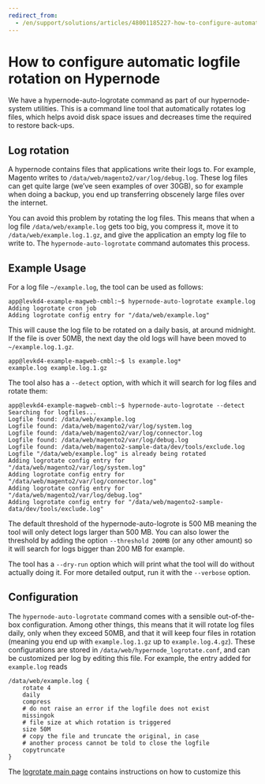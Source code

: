 ```yaml
---
redirect_from:
  - /en/support/solutions/articles/48001185227-how-to-configure-automatic-logfile-rotation-on-hypernode/
---
```


<!-- source: https://support.hypernode.com/en/support/solutions/articles/48001185227-how-to-configure-automatic-logfile-rotation-on-hypernode/ -->

# How to configure automatic logfile rotation on Hypernode

We have a hypernode-auto-logrotate command as part of our hypernode- system utilities. This is a command line tool that automatically rotates log files, which helps avoid disk space issues and decreases time the required to restore back-ups.

## Log rotation

A hypernode contains files that applications write their logs to. For example, Magento writes to `/data/web/magento2/var/log/debug.log`. These log files can get quite large (we’ve seen examples of over 30GB), so for example when doing a backup, you end up transferring obscenely large files over the internet.

You can avoid this problem by rotating the log files. This means that when a log file `/data/web/example.log` gets too big, you compress it, move it to `/data/web/example.log.1.gz`, and give the application an empty log file to write to. The `hypernode-auto-logrotate` command automates this process.

## Example Usage

For a log file `~/example.log`, the tool can be used as follows:

```console
app@levkd4-example-magweb-cmbl:~$ hypernode-auto-logrotate example.log
Adding logrotate cron job
Adding logrotate config entry for "/data/web/example.log"
```

This will cause the log file to be rotated on a daily basis, at around midnight. If the file is over 50MB, the next day the old logs will have been moved to `~/example.log.1.gz`.

```console
app@levkd4-example-magweb-cmbl:~$ ls example.log*
example.log example.log.1.gz
```

The tool also has a `--detect` option, with which it will search for log files and rotate them:

```console
app@levkd4-example-magweb-cmbl:~$ hypernode-auto-logrotate --detect
Searching for logfiles...
Logfile found: /data/web/example.log
Logfile found: /data/web/magento2/var/log/system.log
Logfile found: /data/web/magento2/var/log/connector.log
Logfile found: /data/web/magento2/var/log/debug.log
Logfile found: /data/web/magento2-sample-data/dev/tools/exclude.log
Logfile "/data/web/example.log" is already being rotated
Adding logrotate config entry for "/data/web/magento2/var/log/system.log"
Adding logrotate config entry for "/data/web/magento2/var/log/connector.log"
Adding logrotate config entry for "/data/web/magento2/var/log/debug.log"
Adding logrotate config entry for "/data/web/magento2-sample-data/dev/tools/exclude.log"
```

The default threshold of the hypernode-auto-logrote is 500 MB meaning the tool will only detect logs larger than 500 MB. You can also lower the threshold by adding the option `--threshold 200MB` (or any other amount) so it will search for logs bigger than 200 MB for example.

The tool has a `--dry-run` option which will print what the tool will do without actually doing it. For more detailed output, run it with the `--verbose` option.

## Configuration

The `hypernode-auto-logrotate` command comes with a sensible out-of-the-box configuration. Among other things, this means that it will rotate log files daily, only when they exceed 50MB, and that it will keep four files in rotation (meaning you end up with `example.log.1.gz` up to `example.log.4.gz`). These configurations are stored in `/data/web/hypernode_logrotate.conf`, and can be customized per log by editing this file. For example, the entry added for `example.log` reads

```
/data/web/example.log {
    rotate 4
    daily
    compress
    # do not raise an error if the logfile does not exist
    missingok
    # file size at which rotation is triggered
    size 50M
    # copy the file and truncate the original, in case
    # another process cannot be told to close the logfile
    copytruncate
}
```

The [logrotate main page](https://linux.die.net/man/8/logrotate) contains instructions on how to customize this
